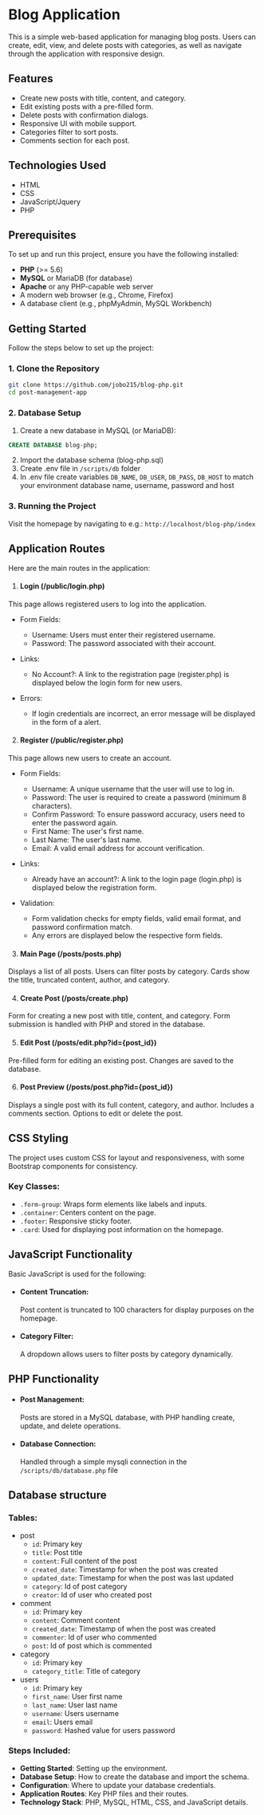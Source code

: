 # Blog Application

This is a simple web-based application for managing blog posts. Users can create, edit, view, and delete posts with categories, as well as navigate through the application with responsive design.

## Features

- Create new posts with title, content, and category.
- Edit existing posts with a pre-filled form.
- Delete posts with confirmation dialogs.
- Responsive UI with mobile support.
- Categories filter to sort posts.
- Comments section for each post.

## Technologies Used

- HTML
- CSS
- JavaScript/Jquery
- PHP

## Prerequisites

To set up and run this project, ensure you have the following installed:

- **PHP** (>= 5.6)
- **MySQL** or MariaDB (for database)
- **Apache** or any PHP-capable web server
- A modern web browser (e.g., Chrome, Firefox)
- A database client (e.g., phpMyAdmin, MySQL Workbench)

## Getting Started

Follow the steps below to set up the project:

### 1. Clone the Repository

```bash
git clone https://github.com/jobo215/blog-php.git
cd post-management-app
```

### 2. Database Setup

1. Create a new database in MySQL (or MariaDB):

```sql
CREATE DATABASE blog-php;
```

2. Import the database schema (blog-php.sql)
3. Create .env file in `/scripts/db` folder
4. In .env file create variables `DB_NAME`, `DB_USER`, `DB_PASS`, `DB_HOST` to match your environment database name, username, password and host

### 3. Running the Project

Visit the homepage by navigating to e.g.:
`http://localhost/blog-php/index`

## Application Routes

Here are the main routes in the application:

1. #### Login (/public/login.php)

This page allows registered users to log into the application.

- Form Fields:

  - Username: Users must enter their registered username.
  - Password: The password associated with their account.

- Links:

  - No Account?: A link to the registration page (register.php) is displayed below the login form for new users.

- Errors:
  - If login credentials are incorrect, an error message will be displayed in the form of a alert.

2. #### Register (/public/register.php)

This page allows new users to create an account.

- Form Fields:

  - Username: A unique username that the user will use to log in.
  - Password: The user is required to create a password (minimum 8 characters).
  - Confirm Password: To ensure password accuracy, users need to enter the password again.
  - First Name: The user's first name.
  - Last Name: The user's last name.
  - Email: A valid email address for account verification.

- Links:

  - Already have an account?: A link to the login page (login.php) is displayed below the registration form.

- Validation:
  - Form validation checks for empty fields, valid email format, and password confirmation match.
  - Any errors are displayed below the respective form fields.

3. #### Main Page (/posts/posts.php)

Displays a list of all posts.
Users can filter posts by category.
Cards show the title, truncated content, author, and category.

4. #### Create Post (/posts/create.php)

Form for creating a new post with title, content, and category.
Form submission is handled with PHP and stored in the database.

5. #### Edit Post (/posts/edit.php?id={post_id})

Pre-filled form for editing an existing post.
Changes are saved to the database.

6. #### Post Preview (/posts/post.php?id={post_id})

Displays a single post with its full content, category, and author.
Includes a comments section.
Options to edit or delete the post.

## CSS Styling

The project uses custom CSS for layout and responsiveness, with some Bootstrap components for consistency.

### Key Classes:

- `.form-group`: Wraps form elements like labels and inputs.
- `.container`: Centers content on the page.
- `.footer`: Responsive sticky footer.
- `.card`: Used for displaying post information on the homepage.

## JavaScript Functionality

Basic JavaScript is used for the following:

- #### Content Truncation:
  Post content is truncated to 100 characters for display purposes on the homepage.
- #### Category Filter:
  A dropdown allows users to filter posts by category dynamically.

## PHP Functionality

- #### Post Management:
  Posts are stored in a MySQL database, with PHP handling create, update, and delete operations.
- #### Database Connection:
  Handled through a simple mysqli connection in the `/scripts/db/database.php` file

## Database structure

### Tables:

- post
  - `id`: Primary key
  - `title`: Post title
  - `content`: Full content of the post
  - `created_date`: Timestamp for when the post was created
  - `updated_date`: Timestamp for when the post was last updated
  - `category`: Id of post category
  - `creator`: Id of user who created post
- comment
  - `id`: Primary key
  - `content`: Comment content
  - `created_date`: Timestamp of when the post was created
  - `commenter`: Id of user who commented
  - `post`: Id of post which is commented
- category
  - `id`: Primary key
  - `category_title`: Title of category
- users
  - `id`: Primary key
  - `first_name`: User first name
  - `last_name`: User last name
  - `username`: Users username
  - `email`: Users email
  - `password`: Hashed value for users password

### Steps Included:

- **Getting Started**: Setting up the environment.
- **Database Setup**: How to create the database and import the schema.
- **Configuration**: Where to update your database credentials.
- **Application Routes**: Key PHP files and their routes.
- **Technology Stack**: PHP, MySQL, HTML, CSS, and JavaScript details.
